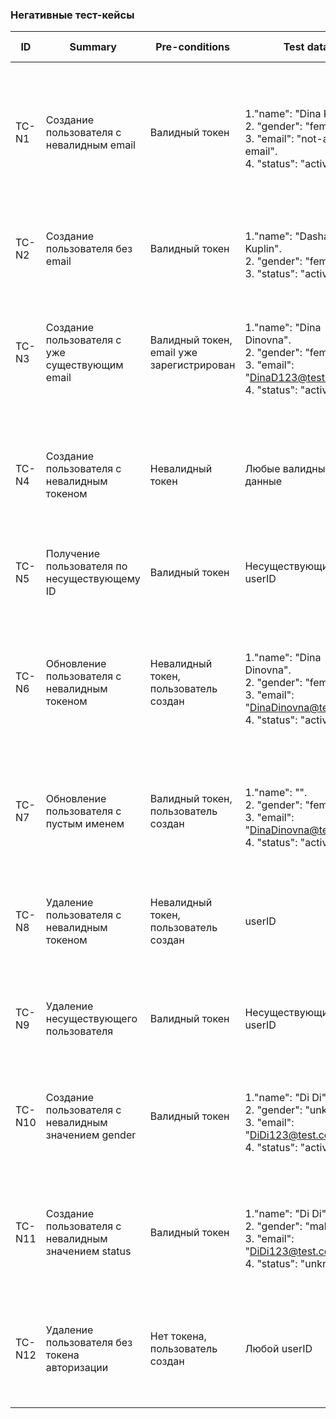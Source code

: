 ### Негативные тест-кейсы

| ID      | Summary                                                        | Pre-conditions                        | Test data                                      | Steps                                                                                 | Expected results                                                                                 | Priority |
|---------|----------------------------------------------------------------|---------------------------------------|------------------------------------------------|---------------------------------------------------------------------------------------|-----------------------------------------------------------------------------------------------|----------|
| TC-N1   | Создание пользователя с невалидным email                       | Валидный токен                        | <br>1."name": "Dina Kuplin".<br>2. "gender": "female".<br>3.  "email": "not-an-email".<br>4. "status": "active".                        | 1. Создать POST запрос к /users .<br>2.В тело запроса передать данные из колонки Test data.<br>3. Отправить запрос. | 422 Unprocessable Entity, ошибка: `"email": ["is invalid"]`                                    | High     |
| TC-N2   | Создание пользователя без email                                | Валидный токен                        | <br>1."name": "Dasha Kuplin".<br>2. "gender": "female".<br>3. "status": "active".                              | 1. Создать POST запрос к /users.<br>2. Не указывать поле email.<br>3. Отправить запрос. | 422 Unprocessable Entity, ошибка: `"email": ["can't be blank"]`                                | High     |
| TC-N3   | Создание пользователя с уже существующим email                 | Валидный токен, email уже зарегистрирован | <br>1."name": "Dina Dinovna".<br>2. "gender": "female".<br>3.  "email": "DinaD123@test.com".<br>4. "status": "active".    | 1. Создать POST запрос к `/users`.<br>2. Ввести уже существующий email из Test data.<br>3. Отправить запрос. | 422 Unprocessable Entity, ошибка: `"email": ["has already been taken"]`                        | High     |
| TC-N4   | Создание пользователя с невалидным токеном                     | Невалидный токен                      | Любые валидные данные                          | 1. Создать POST запрос к `/users`.<br>2. Ввести невалидный токен.<br>3. Заполнить тело запроса.<br>4. Отправить запрос. | 401 Unauthorized, ошибка: `"message": "Invalid token"`                                 | High     |
| TC-N5   | Получение пользователя по несуществующему ID                   | Валидный токен                        | Несуществующий userID                          | 1. Создать GET запрос к `/users/{userID}`.<br>2. Отправить запрос.        | 404 Not Found, ошибка: `"message": "Resource not found"`                                       | Medium   |
| TC-N6   | Обновление пользователя с невалидным токеном                   | Невалидный токен, пользователь создан                      | <br>1."name": "Dina Dinovna".<br>2. "gender": "female".<br>3.  "email": "DinaDinovna@test.com".<br>4. "status": "active".        | 1. Создать PATCH запрос к `/users/{userID}`.<br>2. Ввести невалидный токен.<br>3. Ввести любые данные для обновления из Test data.<br>4. Отправить запрос. | 401 Unauthorized, ошибка: `"message": "Invalid token"`                                 | High     |
| TC-N7   | Обновление пользователя с пустым именем                        | Валидный токен, пользователь создан                   | <br>1."name": "".<br>2. "gender": "female".<br>3.  "email": "DinaDinovna@test.com".<br>4. "status": "active".                                     | 1. Создать PATCH запрос к `/users/{userID}`.<br>2. Ввести пустое имя в тело запроса.<br>3. Отправить запрос. | 422 Unprocessable Entity, ошибка: `"name": ["can't be blank"]`                                 | Medium   |
| TC-N8   | Удаление пользователя с невалидным токеном                     | Невалидный токен, пользователь создан                      | userID                                   | 1. Создать DELETE запрос к `/users/{userID}`.<br>2. Ввести невалидный токен.<br>3. Отправить запрос. | 401 Unauthorized, ошибка: `"message": "Invalid token"`                                 | High     |
| TC-N9   | Удаление несуществующего пользователя                          | Валидный токен                        | Несуществующий userID                          | 1. Создать DELETE запрос к `/users/{userID}`.<br>2. Отправить запрос.      | 404 Not Found, ошибка: `"message": "Resource not found"`                                       | Medium   |
| TC-N10  | Создание пользователя с невалидным значением gender            | Валидный токен                        | <br>1."name": "Di Di".<br>2. "gender": "unknown".<br>3.  "email": "DiDi123@test.com".<br>4. "status": "active".                           | 1. Создать POST запрос к `/users`.<br>2. Ввести невалидное значение gender.<br>3. Отправить запрос. | 422 Unprocessable Entity, ошибка: `"gender": [""can't be blank, can be male of female"]`        | Medium   |
| TC-N11  | Создание пользователя с невалидным значением status            | Валидный токен                        | <br>1."name": "Di Di".<br>2. "gender": "male".<br>3.  "email": "DiDi123@test.com".<br>4. "status": "unknown".                           | 1. Создать POST запрос к `/users`.<br>2. Ввести невалидное значение status.<br>3. Отправить запрос. | 422 Unprocessable Entity, ошибка: `"status": ["can't be blank"]`    | Medium   |
| TC-N12  | Удаление пользователя без токена авторизации        | Нет токена, пользователь создан                           | Любой userID                                   | 1. Создать PATCH или DELETE запрос к `/users/{userID}`.<br>2. Не указывать токен.<br>3. Отправить запрос. | 401 Unauthorized, ошибка: `"message": "Authentication failed"`                                 | High     |
